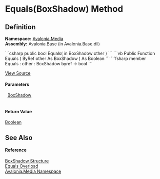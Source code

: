 # Equals(BoxShadow) Method




## Definition
**Namespace:** <a href="N_Avalonia_Media">Avalonia.Media</a>  
**Assembly:** Avalonia.Base (in Avalonia.Base.dll)

<Tabs groupId="api-code-preview">
<TabItem value="csharp" label="C#">
```csharp
public bool Equals(
	 in BoxShadow other
)
```
</TabItem>
<TabItem value="vb" label="VB">
```vb
Public Function Equals ( 
	 ByRef other As BoxShadow
) As Boolean
```
</TabItem>
<TabItem value="fsharp" label="F#">
```fsharp
member Equals : 
         other : BoxShadow byref -> bool 
```
</TabItem>
</Tabs>



<a href="https://github.com/AvaloniaUI/Avalonia/tree/master/src/Avalonia.Base/Media/BoxShadow.cs#L20" title="View the source code">View Source</a>



#### Parameters
<dl><dt>  <a href="T_Avalonia_Media_BoxShadow">BoxShadow</a></dt><dd> </dd></dl>

#### Return Value
<a href="https://learn.microsoft.com/dotnet/api/system.boolean" target="_blank" rel="noopener noreferrer">Boolean</a>

## See Also


#### Reference
<a href="T_Avalonia_Media_BoxShadow">BoxShadow Structure</a>  
<a href="Overload_Avalonia_Media_BoxShadow_Equals">Equals Overload</a>  
<a href="N_Avalonia_Media">Avalonia.Media Namespace</a>  

